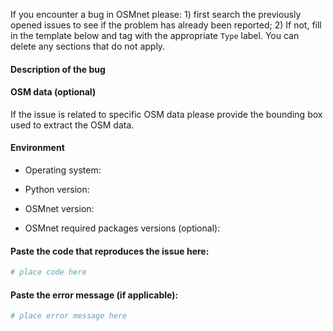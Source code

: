 If you encounter a bug in OSMnet please: 1) first search the previously opened issues to see if the problem has already been reported; 2) If not, fill in the template below and tag with the appropriate `Type` label. You can delete any sections that do not apply.

#### Description of the bug




#### OSM data (optional) 
If the issue is related to specific OSM data please provide the bounding box used to extract the OSM data.


#### Environment 

- Operating system:

- Python version:

- OSMnet version:

- OSMnet required packages versions (optional):


#### Paste the code that reproduces the issue here:

```python
# place code here
```


#### Paste the error message (if applicable):
```python
# place error message here
```